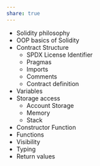 ```yaml
---
share: true
---
```

- Solidity philosophy
- OOP  basics of Solidity
- Contract Structure
	- SPDX License Identifier
	- Pragmas
	- Imports
	- Comments
	- Contract definition
- Variables
- Storage access
	- Account Storage
	- Memory
	- Stack
- Constructor Function
- Functions
- Visibility
- Typing
- Return values